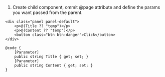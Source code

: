 1. Create child component, ommit @page attribute and define the params you want passed from the parent.
```razor
<div class="panel panel-default">
    <p>@(Title ?? "temp")</p>
    <p>@(Content ?? "temp")</p>
    <button class="btn btn-danger">Click</button>
</div>

@code {
    [Parameter]
    public string Title { get; set; }
    [Parameter]
    public string Content { get; set; }
}
```
